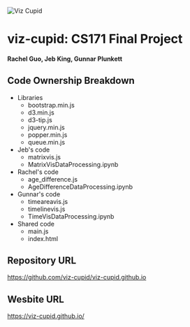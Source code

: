 ![Viz Cupid](logo/cover.png)

# viz-cupid: CS171 Final Project

#### Rachel Guo, Jeb King, Gunnar Plunkett

## Code Ownership Breakdown

- Libraries
  - bootstrap.min.js
  - d3.min.js
  - d3-tip.js
  - jquery.min.js
  - popper.min.js
  - queue.min.js
- Jeb's code
  - matrixvis.js
  - MatrixVisDataProcessing.ipynb
- Rachel's code
  - age_difference.js
  - AgeDifferenceDataProcessing.ipynb
- Gunnar's code
  - timeareavis.js
  - timelinevis.js
  - TimeVisDataProcessing.ipynb
- Shared code
  - main.js
  - index.html

## Repository URL

https://github.com/viz-cupid/viz-cupid.github.io

## Wesbite URL

https://viz-cupid.github.io/

